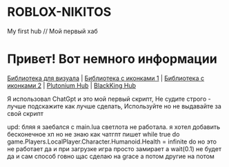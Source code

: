 # ROBLOX-NIKITOS
My first hub // Мой первый хаб
# Привет! Вот немного информации

[Библиотека для визуала](https://github.com/ActualMasterOogway) | [Библиотека с иконками 1](https://lucide.dev/icons/) | [Библиотека с иконками 2](https://phosphoricons.com/) | [Plutonium Hub](https://github.com/PawsThePaw) | [BlackKing Hub](https://github.com/KINGHUB01)

Я использовал ChatGpt и это мой первый скрипт, Не судите строго - лучше подскажите как лучше сделать, Используйте но не выдавайте за свой скрипт

upd: бляя я заебался с main.lua светлота не работала. я хотел добавить бесконечное хп но не знаю как
чатгпт пишет
while true do 
  game.Players.LocalPlayer.Character.Humanoid.Health = infinite
do
но это не работает
да и при загрузке игра просто замирает
а wait(0.1) не будет
да и сам способ говно
щас сделаю на grace а потом другие на потом
